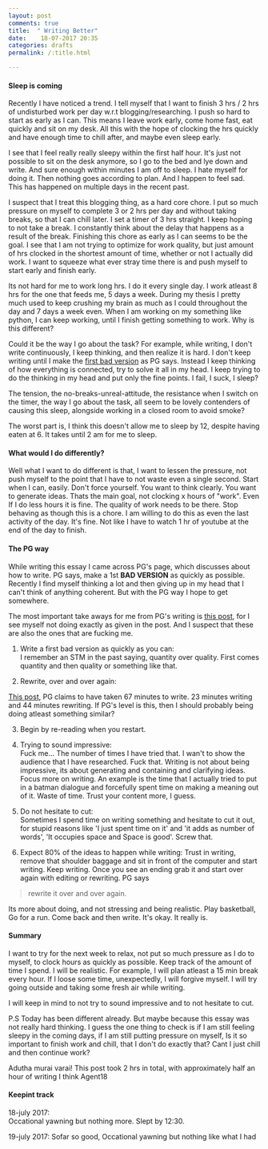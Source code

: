 ```yaml
---
layout: post
comments: true
title:  " Writing Better"
date:    18-07-2017 20:35
categories: drafts
permalink: /:title.html

---
```


#### Sleep is coming

Recently I have noticed a trend. I tell myself that I want to finish 3 hrs / 2 hrs of undisturbed work per day w.r.t blogging/researching. I push so hard to start as early as I can. This means I leave work early, come home fast, eat quickly and sit on my desk. All this with the hope of clocking the hrs quickly and have enough time to chill after, and maybe even sleep early. 

I see that I feel really really sleepy within the first half hour. It's just not possible to sit on the desk anymore, so I go to the bed and lye down and write. And sure enough within minutes I am off to sleep. I hate myself for doing it. Then nothing goes according to plan. And I happen to feel sad. This has happened on multiple days in the recent past.

I suspect that I treat this blogging thing, as a hard core chore. I put so much pressure on myself to complete 3 or 2 hrs per day and without taking breaks, so that I can chill later. I set a timer of 3 hrs straight. I keep hoping to not take a break. I constantly think about the delay that happens as a result of the break. Finishing this chore as early as I can seems to be the goal. I see that I am not trying to optimize for work quality, but just amount of hrs clocked in the shortest amount of time, whether or not I actually did work. I want to squeeze what ever stray time there is and push myself to start early and finish early.

Its not hard for me to work long hrs. I do it every single day. I work atleast 8 hrs for the one that feeds me, 5 days a week. During my thesis I pretty much used to keep crushing my brain as much as I could throughout the day and 7 days a week even. When I am working on my something like python, I can keep working, until I finish getting something to work. Why is this different?

Could it be the way I go about the task? For example, while writing, I don't write continuously, I keep thinking, and then realize it is hard. I don't keep writing until I make the [first bad version][PG_writing] as PG says. Instead I keep thinking of how everything is connected, try to solve it all in my head. I keep trying to do the thinking in my head and put only the fine points. I fail, I suck, I sleep?

The tension, the no-breaks-unreal-attitude, the resistance when I switch on the timer, the way I go about the task, all seem to be lovely contenders of causing this sleep, alongside working in a closed room to avoid smoke?

The worst part is, I think this doesn't allow me to sleep by 12, despite having eaten at 6. It takes until 2 am for me to sleep. 

#### What would I do differently? 

Well what I want to do different is that, I want to lessen the pressure, not push myself to the point that I have to not waste even a single second. Start when I can, easily. Don't force yourself. You want to think clearly. You want to generate ideas. Thats the main goal, not clocking x hours of "work".  Even If I do less hours it is fine. The quality of work needs to be there. Stop behaving as though this is a chore. I am willing to do this as even the last activity of the day. It's fine. Not like I have to watch 1 hr of youtube at the end of the day to finish.

#### The PG way

While writing this essay I came across PG's page, which discusses about how to write. PG says, make a 1st **BAD VERSION** as quickly as possible. Recently I find myself thinking a lot and then giving up in my head that I can't think of anything coherent. But with the PG way I hope to get somewhere.

The most important take aways for me from PG's writing is [this post][PG_writing], for I see myself not doing exactly as given in the post. And I suspect that these are also the ones that are fucking me.

1. Write a first bad version as quickly as you can:    
I remember an STM in the past saying, quantity over quality. First comes quantity and then quality or something like that.

2. Rewrite, over and over again:    


[This post][PG_writing], PG claims to have taken 67 minutes to write. 23 minutes writing and 44 minutes rewriting. If PG's level is this, then I should probably being doing atleast something similar?

3. Begin by re-reading when you restart.    

2. Trying to sound impressive:    
Fuck me... The number of times I have tried that. I wan't to show the audience that I have researched. Fuck that. Writing is not about being impressive, its about generating and containing and clarifying ideas. Focus more on writing. An example is the time that I actually tried to put in a batman dialogue and forcefully spent time on making a meaning out of it. Waste of time. Trust your content more, I guess.

3. Do not hesitate to cut:   
Sometimes I spend time on writing something and hesitate to cut it out, for stupid reasons like 'I just spent time on it' and 'it adds as number of words',  'It occupies space and Space is good'. Screw that.

4. Expect 80% of the ideas to happen while writing:
Trust in writing, remove that shoulder baggage and sit in front of the computer and start writing. Keep writing. Once you see an ending grab it and start over again with editing or rewriting. PG says 

>rewrite it over and over again.

Its more about doing, and not stressing and being realistic. Play basketball, Go for a run. Come back and then write. It's okay. It really is.

#### Summary

I want to try for the next week to relax, not put so much pressure as I do to myself, to clock hours as quickly as possible. Keep track of the amount of time I spend. I will be realistic. For example, I will plan atleast a 15 min break every hour. If I loose some time, unexpectedly, I will forgive myself. I will try going outside and taking some fresh air while writing.

I will keep in mind to not try to sound impressive and to not hesitate to cut.

P.S
Today has been different already. But maybe because this essay was not really hard thinking. I guess the one thing to check is if I am still feeling sleepy in the coming days, if I am still putting pressure on myself, Is it so important to finish work and chill, that I don't do exactly that? Cant I just chill and then continue work? 

Adutha murai varai! This post took 2 hrs in total, with  approximately half an hour of writing I think
Agent18

#### Keepint track

18-july 2017:   
Occational yawning but nothing more. Slept by 12:30.

19-july 2017:
Sofar so good, Occational yawning but nothing like what I had

[PG_writing]:http://www.paulgraham.com/writing44.html


